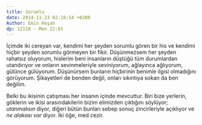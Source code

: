 ```yaml
---
title: Sorumlu
date: 2014-11-23 02:18:14 +0200
Author: Emin Reşah
dp: 12118 - Mon 22:01
---
```


İçimde iki cereyan var, kendimi her şeyden sorumlu gören bir his ve
kendimi hiçbir şeyden sorumlu görmeyen bir fikir. Düşünmezsem her şeyden
rahatsız oluyorum, hislerim beni insanların düştüğü tüm durumlardan
utandırıyor ve onların sevinmeleriyle seviniyorum, ağlayınca ağlıyorum,
gülünce gülüyorum. Düşünürsem bunların hiçbirinin benimle ilgisi
olmadığını görüyorum. Şikayetleri de benden değil, onları sıkıntıya
sokan da ben değilim.

Belki bu ikisinin çatışması her insanın içinde mevcuttur. Biri bize
yerlerin, göklerin ve ikisi arasındakilerin bizim elimizden çıktığını
söylüyor; *utanmalısın* diyor, diğeri bütün bunları sebep sonuç
zincirleriyle açıklıyor ve *ne alakası var* diyor. İki öğe, med cezir.
